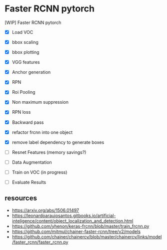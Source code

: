 # Faster RCNN pytorch
[WIP] Faster RCNN pytorch

- [x] Load VOC
- [x] bbox scaling
- [x] bbox plotting
- [x] VGG features
- [x] Anchor generation
- [x] RPN
- [x] Roi Pooling
- [x] Non maximum suppression
- [x] RPN loss
- [x] Backward pass
- [x] refactor frcnn into one object
- [x] remove label dependency to generate boxes
- [ ] Resnet Features (memory savings?)
- [ ] Data Augmentation
- [ ] Train on VOC (in progress)
- [ ] Evaluate Results


## resources
- https://arxiv.org/abs/1506.01497
- https://leonardoaraujosantos.gitbooks.io/artificial-inteligence/content/object_localization_and_detection.html
- https://github.com/yhenon/keras-frcnn/blob/master/train_frcnn.py
- https://github.com/mitmul/chainer-faster-rcnn/tree/v2/models
- https://github.com/chainer/chainercv/blob/master/chainercv/links/model/faster_rcnn/faster_rcnn.py